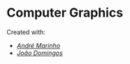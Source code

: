 # Computer Graphics

Created with:
- *[André Marinho](https://github.com/MisterrHappy)*
- *[João Domingos](https://github.com/JohnD04)*
